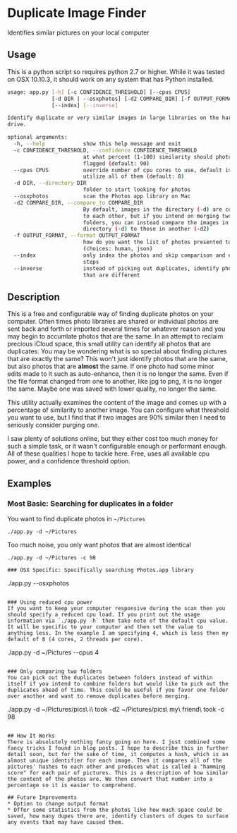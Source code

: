 # Duplicate Image Finder
Identifies similar pictures on your local computer

## Usage
This is a python script so requires python 2.7 or higher. While it was tested on OSX 10.10.3, it should work on any system that has Python installed.

```sh
usage: app.py [-h] [-c CONFIDENCE_THRESHOLD] [--cpus CPUS]
              [-d DIR | --osxphotos] [-d2 COMPARE_DIR] [-f OUTPUT_FORMAT]
              [--index] [--inverse]

Identify duplicate or very similar images in large libraries on the hard
drive.

optional arguments:
  -h, --help            show this help message and exit
  -c CONFIDENCE_THRESHOLD, --confidence CONFIDENCE_THRESHOLD
                        at what percent (1-100) similarity should photos be
                        flagged (default: 90)
  --cpus CPUS           override number of cpu cores to use, default is to
                        utilize all of them (default: 8)
  -d DIR, --directory DIR
                        folder to start looking for photos
  --osxphotos           scan the Photos app library on Mac
  -d2 COMPARE_DIR, --compare_to COMPARE_DIR
                        By default, images in the directory (-d) are compared
                        to each other, but if you intend on merging two
                        folders, you can instead compare the images in one
                        directory (-d) to those in another (-d2)
  -f OUTPUT_FORMAT, --format OUTPUT_FORMAT
                        how do you want the list of photos presented to you
                        (choices: human, json)
  --index               only index the photos and skip comparison and output
                        steps
  --inverse             instead of picking out duplicates, identify photos
                        that are different
```

## Description

This is a free and configurable way of finding duplicate photos on your computer. Often times photo libraries are shared or individual photos are sent back and forth or imported several times for whatever reason and you may begin to accumlate photos that are the same. In an attempt to reclaim precious iCloud space, this small utility can identify all photos that are duplicates. You may be wondering what is so special about finding pictures that are exactly the same? This won't just identify photos that are the same, but also photos that are **almost** the same. If one photo had some minor edits made to it such as auto-enhance, then it is no longer the same. Even if the file format changed from one to another, like jpg to png, it is no longer the same. Maybe one was saved with lower quality, no longer the same.

This utility actually examines the content of the image and comes up with a percentage of similarity to another image. You can configure what threshold you want to use, but I find that if two images are 90% similar then I need to seriously consider purging one.

I saw plenty of solutions online, but they either cost too much money for such a simple task, or it wasn't configurable enough or performant enough. All of these qualities I hope to tackle here. Free, uses all available cpu power, and a confidence threshold option.

## Examples

### Most Basic: Searching for duplicates in a folder

You want to find duplicate photos in `~/Pictures`

```
./app.py -d ~/Pictures
```

Too much noise, you only want photos that are almost identical

```
./app.py -d ~/Pictures -c 98

### OSX Specific: Specifically searching Photos.app library

```
./app.py --osxphotos
```

### Using reduced cpu power
If you want to keep your computer responsive during the scan then you should specify a reduced cpu load. If you print out the usage information via `./app.py -h` then take note of the default cpu value. It will be specific to your computer and then set the value to anything less. In the example I am specifying 4, which is less then my default of 8 (4 cores, 2 threads per core).

```
./app.py -d ~/Pictures --cpus 4
```

### Only comparing two folders
You can pick out the duplicates between folders instead of within itself if you intend to combine folders but would like to pick out the duplicates ahead of time. This could be useful if you favor one folder over another and want to remove duplicates before merging.

```
./app.py -d ~/Pictures/pics\ i\ took -d2 ~/Pictures/pics\ my\ friend\ took -c 98
```

## How It Works
There is absolutely nothing fancy going on here. I just combined some fancy tricks I found in blog posts. I hope to describe this in further detail soon, but for the sake of time, it computes a hash, which is an almost unique identifier for each image. Then it compares all of the pictures' hashes to each other and produces what is called a "hamming score" for each pair of pictures. This is a description of how similar the content of the photos are. We then convert that number into a percentage so it is easier to comprehend.

## Future Improvements
* Option to change output format
* Offer some statistics from the photos like how much space could be saved, how many dupes there are, identify clusters of dupes to surface any events that may have caused them.
